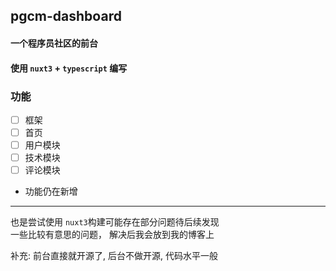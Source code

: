 ## pgcm-dashboard  

#### 一个程序员社区的前台

#### 使用 `nuxt3` + `typescript` 编写

### 功能
- [ ] 框架  
- [ ] 首页
- [ ] 用户模块  
- [ ] 技术模块  
- [ ] 评论模块
- 功能仍在新增

---
也是尝试使用 `nuxt3`构建可能存在部分问题待后续发现  
一些比较有意思的问题， 解决后我会放到我的博客上

补充: 前台直接就开源了, 后台不做开源, 代码水平一般
